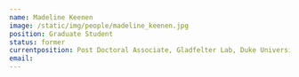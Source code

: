 ```yaml
---
name: Madeline Keenen
image: /static/img/people/madeline_keenen.jpg 
position: Graduate Student
status: former
currentposition: Post Doctoral Associate, Gladfelter Lab, Duke University
email: 
---
```

